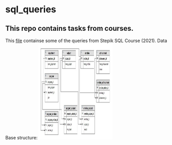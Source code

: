 # sql_queries

## This repo contains tasks from courses.

This [file](https://github.com/migaripov/sql_queries/blob/main/enrolment.sql) containse some of the queries from Stepik SQL Course (2021).
Data Base structure:
<img src="https://github.com/migaripov/sql_queries/blob/main/images/enrolment.jpg" alt= “” width=230 height=300>
